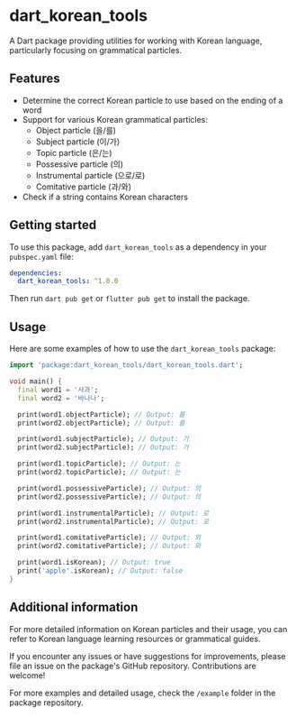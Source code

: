 # dart_korean_tools

A Dart package providing utilities for working with Korean language, particularly focusing on grammatical particles.

## Features

- Determine the correct Korean particle to use based on the ending of a word
- Support for various Korean grammatical particles:
  - Object particle (을/를)
  - Subject particle (이/가)
  - Topic particle (은/는)
  - Possessive particle (의)
  - Instrumental particle (으로/로)
  - Comitative particle (과/와)
- Check if a string contains Korean characters

## Getting started

To use this package, add `dart_korean_tools` as a dependency in your `pubspec.yaml` file:

```yaml
dependencies:
  dart_korean_tools: ^1.0.0
```

Then run `dart pub get` or `flutter pub get` to install the package.

## Usage

Here are some examples of how to use the `dart_korean_tools` package:

```dart
import 'package:dart_korean_tools/dart_korean_tools.dart';

void main() {
  final word1 = '사과';
  final word2 = '바나나';

  print(word1.objectParticle); // Output: 를
  print(word2.objectParticle); // Output: 를

  print(word1.subjectParticle); // Output: 가
  print(word2.subjectParticle); // Output: 가

  print(word1.topicParticle); // Output: 는
  print(word2.topicParticle); // Output: 는

  print(word1.possessiveParticle); // Output: 의
  print(word2.possessiveParticle); // Output: 의

  print(word1.instrumentalParticle); // Output: 로
  print(word2.instrumentalParticle); // Output: 로

  print(word1.comitativeParticle); // Output: 와
  print(word2.comitativeParticle); // Output: 와

  print(word1.isKorean); // Output: true
  print('apple'.isKorean); // Output: false
}
```

## Additional information

For more detailed information on Korean particles and their usage, you can refer to Korean language learning resources or grammatical guides.

If you encounter any issues or have suggestions for improvements, please file an issue on the package's GitHub repository. Contributions are welcome!

For more examples and detailed usage, check the `/example` folder in the package repository.

